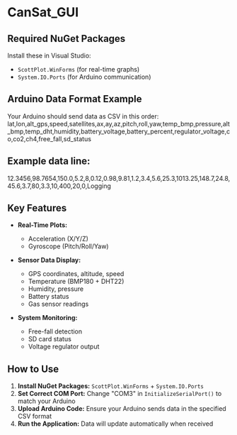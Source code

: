 # CanSat_GUI

## Required NuGet Packages
Install these in Visual Studio:
- `ScottPlot.WinForms` (for real-time graphs)
- `System.IO.Ports` (for Arduino communication)

## Arduino Data Format Example
Your Arduino should send data as CSV in this order: lat,lon,alt_gps,speed,satellites,ax,ay,az,pitch,roll,yaw,temp_bmp,pressure,alt_bmp,temp_dht,humidity,battery_voltage,battery_percent,regulator_voltage,co,co2,ch4,free_fall,sd_status
## Example data line:
12.3456,98.7654,150.0,5.2,8,0.12,0.98,9.81,1.2,3.4,5.6,25.3,1013.25,148.7,24.8,45.6,3.7,80,3.3,10,400,20,0,Logging


## Key Features
- **Real-Time Plots:**
  - Acceleration (X/Y/Z)
  - Gyroscope (Pitch/Roll/Yaw)
  
- **Sensor Data Display:**
  - GPS coordinates, altitude, speed
  - Temperature (BMP180 + DHT22)
  - Humidity, pressure
  - Battery status
  - Gas sensor readings
  
- **System Monitoring:**
  - Free-fall detection
  - SD card status
  - Voltage regulator output

## How to Use
1. **Install NuGet Packages:** `ScottPlot.WinForms` + `System.IO.Ports`
2. **Set Correct COM Port:** Change "COM3" in `InitializeSerialPort()` to match your Arduino
3. **Upload Arduino Code:** Ensure your Arduino sends data in the specified CSV format
4. **Run the Application:** Data will update automatically when received
